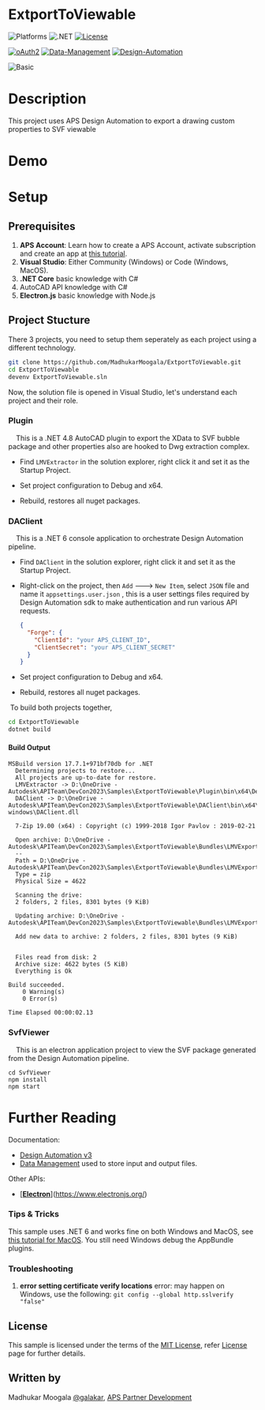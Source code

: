 # ExtportToViewable

![Platforms](https://img.shields.io/badge/platform-Windows|MacOS-lightgray.svg)
![.NET](https://img.shields.io/badge/.NET6.0-blue.svg)
[![License](http://img.shields.io/:license-MIT-blue.svg)](http://opensource.org/licenses/MIT)

[![oAuth2](https://img.shields.io/badge/oAuth2-v2-green.svg)](http://developer.autodesk.com/)
[![Data-Management](https://img.shields.io/badge/Data%20Management-v1-green.svg)](http://developer.autodesk.com/)
[![Design-Automation](https://img.shields.io/badge/Design%20Automation-v3-green.svg)](http://developer.autodesk.com/)

![Basic](https://img.shields.io/badge/Level-Basic-blue.svg)

# Description

This project uses APS Design Automation to export a drawing custom properties to SVF viewable

# Demo

# Setup

## Prerequisites

1. **APS Account**: Learn how to create a APS Account, activate subscription and create an app at [this tutorial](https://tutorials.autodesk.io/#create-an-account). 
2. **Visual Studio**: Either Community (Windows) or Code (Windows, MacOS).
3. **.NET Core** basic knowledge with C#
4. AutoCAD API knowledge with C#
5. **Electron.js** basic knowledge with Node.js

## Project Stucture

There  3 projects, you need to setup them seperately as each project using a different technology.

```bash
git clone https://github.com/MadhukarMoogala/ExtportToViewable.git
cd ExtportToViewable
devenv ExtportToViewable.sln
```

Now, the solution file is opened in Visual Studio, let's understand each project and their role.

### Plugin

    This is a .NET 4.8 AutoCAD plugin to export the XData to SVF bubble package and other properties also are hooked to  Dwg extraction complex.

- Find `LMVExtractor` in the solution explorer, right click it and set it as the Startup Project.

- Set project configuration to Debug and x64.

- Rebuild, restores all nuget packages.



### DAClient

    This is a .NET 6 console application to orchestrate Design Automation pipeline.

- Find `DAClient` in the solution explorer, right click it and set it as the Startup Project.

- Right-click on the project, then `Add` ---> `New Item`, select `JSON` file and name it `appsettings.user.json` , this is a user settings files required by Design Automation sdk to make authentication and run various API requests.
  
  ```json
  {
    "Forge": {
      "ClientId": "your APS_CLIENT_ID",
      "ClientSecret": "your APS_CLIENT_SECRET"
    }
  }
  ```

- Set project configuration to Debug and x64.

- Rebuild, restores all nuget packages.

 To build both projects together,

```bash
cd ExtportToViewable
dotnet build
```

#### Build Output

```
MSBuild version 17.7.1+971bf70db for .NET
  Determining projects to restore...
  All projects are up-to-date for restore.
  LMVExtractor -> D:\OneDrive - Autodesk\APITeam\DevCon2023\Samples\ExtportToViewable\Plugin\bin\x64\Debug\TestLMVExtractor.dll
  DAClient -> D:\OneDrive - Autodesk\APITeam\DevCon2023\Samples\ExtportToViewable\DAClient\bin\x64\Debug\net6.0-windows\DAClient.dll

  7-Zip 19.00 (x64) : Copyright (c) 1999-2018 Igor Pavlov : 2019-02-21

  Open archive: D:\OneDrive - Autodesk\APITeam\DevCon2023\Samples\ExtportToViewable\Bundles\LMVExporter.bundle.zip
  --
  Path = D:\OneDrive - Autodesk\APITeam\DevCon2023\Samples\ExtportToViewable\Bundles\LMVExporter.bundle.zip
  Type = zip
  Physical Size = 4622

  Scanning the drive:
  2 folders, 2 files, 8301 bytes (9 KiB)

  Updating archive: D:\OneDrive - Autodesk\APITeam\DevCon2023\Samples\ExtportToViewable\Bundles\LMVExporter.bundle.zip

  Add new data to archive: 2 folders, 2 files, 8301 bytes (9 KiB)


  Files read from disk: 2
  Archive size: 4622 bytes (5 KiB)
  Everything is Ok

Build succeeded.
    0 Warning(s)
    0 Error(s)

Time Elapsed 00:00:02.13
```

### SvfViewer

    This is an electron application project to view the SVF package generated from the Design Automation pipeline.

```
cd SvfViewer
npm install
npm start
```



# Further Reading

Documentation:

- [Design Automation v3](https://aps.autodesk.com/en/docs/design-automation/v3/developers_guide/overview/)
- [Data Management](https://aps.autodesk.com/en/docs/data/v2/reference/http/) used to store input and output files.

Other APIs:

- [[**Electron**](https://www.electronjs.org/)](https://www.electronjs.org/)

### Tips & Tricks

This sample uses .NET 6 and works fine on both Windows and MacOS, see [this tutorial for MacOS](https://github.com/augustogoncalves/dotnetcoreheroku). You still need Windows debug the AppBundle plugins.

### Troubleshooting

1. **error setting certificate verify locations** error: may happen on Windows, use the following: `git config --global http.sslverify "false"`

## License

This sample is licensed under the terms of the [MIT License](http://opensource.org/licenses/MIT), refer [License](https://github.com/MadhukarMoogala/ExtportToViewable/blob/main/LICENSE) page for further details.

## Written by

Madhukar Moogala  [@galakar](https://twitter.com/galakar), [APS Partner Development](http://aps.autodesk.com)
